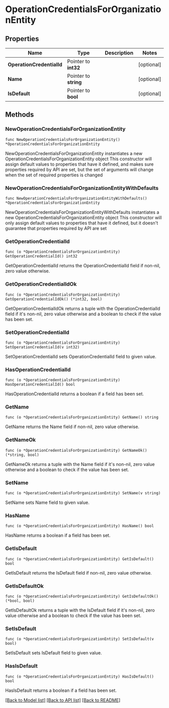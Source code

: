 # OperationCredentialsForOrganizationEntity

## Properties

Name | Type | Description | Notes
------------ | ------------- | ------------- | -------------
**OperationCredentialId** | Pointer to **int32** |  | [optional] 
**Name** | Pointer to **string** |  | [optional] 
**IsDefault** | Pointer to **bool** |  | [optional] 

## Methods

### NewOperationCredentialsForOrganizationEntity

`func NewOperationCredentialsForOrganizationEntity() *OperationCredentialsForOrganizationEntity`

NewOperationCredentialsForOrganizationEntity instantiates a new OperationCredentialsForOrganizationEntity object
This constructor will assign default values to properties that have it defined,
and makes sure properties required by API are set, but the set of arguments
will change when the set of required properties is changed

### NewOperationCredentialsForOrganizationEntityWithDefaults

`func NewOperationCredentialsForOrganizationEntityWithDefaults() *OperationCredentialsForOrganizationEntity`

NewOperationCredentialsForOrganizationEntityWithDefaults instantiates a new OperationCredentialsForOrganizationEntity object
This constructor will only assign default values to properties that have it defined,
but it doesn't guarantee that properties required by API are set

### GetOperationCredentialId

`func (o *OperationCredentialsForOrganizationEntity) GetOperationCredentialId() int32`

GetOperationCredentialId returns the OperationCredentialId field if non-nil, zero value otherwise.

### GetOperationCredentialIdOk

`func (o *OperationCredentialsForOrganizationEntity) GetOperationCredentialIdOk() (*int32, bool)`

GetOperationCredentialIdOk returns a tuple with the OperationCredentialId field if it's non-nil, zero value otherwise
and a boolean to check if the value has been set.

### SetOperationCredentialId

`func (o *OperationCredentialsForOrganizationEntity) SetOperationCredentialId(v int32)`

SetOperationCredentialId sets OperationCredentialId field to given value.

### HasOperationCredentialId

`func (o *OperationCredentialsForOrganizationEntity) HasOperationCredentialId() bool`

HasOperationCredentialId returns a boolean if a field has been set.

### GetName

`func (o *OperationCredentialsForOrganizationEntity) GetName() string`

GetName returns the Name field if non-nil, zero value otherwise.

### GetNameOk

`func (o *OperationCredentialsForOrganizationEntity) GetNameOk() (*string, bool)`

GetNameOk returns a tuple with the Name field if it's non-nil, zero value otherwise
and a boolean to check if the value has been set.

### SetName

`func (o *OperationCredentialsForOrganizationEntity) SetName(v string)`

SetName sets Name field to given value.

### HasName

`func (o *OperationCredentialsForOrganizationEntity) HasName() bool`

HasName returns a boolean if a field has been set.

### GetIsDefault

`func (o *OperationCredentialsForOrganizationEntity) GetIsDefault() bool`

GetIsDefault returns the IsDefault field if non-nil, zero value otherwise.

### GetIsDefaultOk

`func (o *OperationCredentialsForOrganizationEntity) GetIsDefaultOk() (*bool, bool)`

GetIsDefaultOk returns a tuple with the IsDefault field if it's non-nil, zero value otherwise
and a boolean to check if the value has been set.

### SetIsDefault

`func (o *OperationCredentialsForOrganizationEntity) SetIsDefault(v bool)`

SetIsDefault sets IsDefault field to given value.

### HasIsDefault

`func (o *OperationCredentialsForOrganizationEntity) HasIsDefault() bool`

HasIsDefault returns a boolean if a field has been set.


[[Back to Model list]](../README.md#documentation-for-models) [[Back to API list]](../README.md#documentation-for-api-endpoints) [[Back to README]](../README.md)


